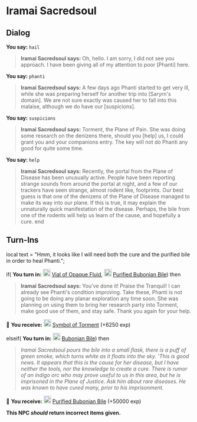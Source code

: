# Iramai Sacredsoul



## Dialog

**You say:** `hail`



>**Iramai Sacredsoul says:** Oh, hello. I am sorry, I did not see you approach. I have been giving all of my attention to poor [Phanti] here.

**You say:** `phanti`



>**Iramai Sacredsoul says:** A few days ago Phanti started to get very ill, while she was preparing herself for another trip into [Saryrn's domain]. We are not sure exactly was caused her to fall into this malaise, although we do have our [suspicions].

**You say:** `suspicions`



>**Iramai Sacredsoul says:** Torment, the Plane of Pain. She was doing some research on the denizens there, should you [help] us, I could grant you and your companions entry. The key will not do Phanti any good for quite some time.

**You say:** `help`



>**Iramai Sacredsoul says:** Recently, the portal from the Plane of Disease has been unusually active. People have been reporting strange sounds from around the portal at night, and a few of our trackers have seen strange, almost rodent like, footprints. Our best guess is that one of the denizens of the Plane of Disease managed to make its way into our plane. If this is true, it may explain the unnaturally quick manifestation of the disease. Perhaps, the bile from one of the rodents will help us learn of the cause, and hopefully a cure.
end

## Turn-Ins



local text = "Hmm, it looks like I will need both the cure and the purified bile in order to heal Phanti.";





if( **You turn in:** <img style="background:url(/static/icons/blank_slot.gif);width:20px;height:20px;" src="/static/icons/item_808.png" alt="" /> <a
                                href="/item/29295" data-url="29295" class="tooltip-link link">Vial of Opaque Fluid</a>, <img style="background:url(/static/icons/blank_slot.gif);width:20px;height:20px;" src="/static/icons/item_1134.png" alt="" /> <a
                                href="/item/29302" data-url="29302" class="tooltip-link link">Purified Bubonian Bile</a>) then 


>**Iramai Sacredsoul says:** You've done it! Praise the Tranquil! I can already see Phanti's condition improving. Take these, Phanti is not going to be doing any planar exploration any time soon. She was planning on using them to bring her research party into Torment, make good use of them, and stay safe. Thank you again for your help.


 &#127873; **You receive:**  <img style="background:url(/static/icons/blank_slot.gif);width:20px;height:20px;" src="/static/icons/item_619.png" alt="" /> <a
                                href="/item/29213" data-url="29213" class="tooltip-link link">Symbol of Torment</a> (+6250 exp)

 




elseif( **You turn in:** <img style="background:url(/static/icons/blank_slot.gif);width:20px;height:20px;" src="/static/icons/item_1006.png" alt="" /> <a
                                href="/item/29315" data-url="29315" class="tooltip-link link">Bubonian Bile</a>) then


>*Iramai Sacredsoul pours the bile into a small flask, there is a puff of green smoke, which turns white as it floats into the sky. 'This is good news. It appears that this is the cause for her disease, but I have neither the tools, nor the knowledge to create a cure. There is rumor of an indigo orc who may prove useful to us in this area, but he is imprisoned in the Plane of Justice. Ask him about rare diseases. He was known to have cured many, prior to his imprisonment.*


 &#127873; **You receive:**  <img style="background:url(/static/icons/blank_slot.gif);width:20px;height:20px;" src="/static/icons/item_1134.png" alt="" /> <a
                                href="/item/29302" data-url="29302" class="tooltip-link link">Purified Bubonian Bile</a> (+50000 exp)

 

**This NPC *should* return incorrect items given.**
 